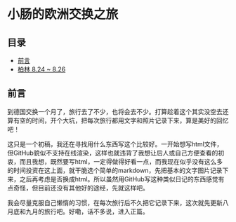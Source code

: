 # 小肠的欧洲交换之旅

## 目录

- [前言](##Preface)
- [柏林 8.24 ~ 8.26](##Berlin)

<h2 id = "Preface">前言</h2>
到德国交换一个月了，旅行去了不少，也将会去不少。打算趁着这个其实没空去还算有空的时间，开个大坑，把每次旅行都用文字和照片记录下来，算是美好的回忆吧！

这只是一个初稿，我还在寻找用什么东西写这个比较好。一开始想写html文件，但GitHub貌似不支持在线渲染，这样也就违背了我想让后人或自己方便查看的初衷，而且我想，既然要写html，一定得做得好看一点，而我现在似乎没有这么多的时间投资在这上面，就干脆选个简单的markdown，先把基本的文字图片记录下来，之后再考虑是否换成html。所以虽然用GitHub写这种类似日记的东西感觉有点奇怪，但目前还没有其他好的途经，先就这样吧。

我会尽量克服自己懒惰的习惯，在每次旅行后不久把它记录下来，这次就先更新八月底和九月的旅行吧。好嘞，话不多说，进入正篇。